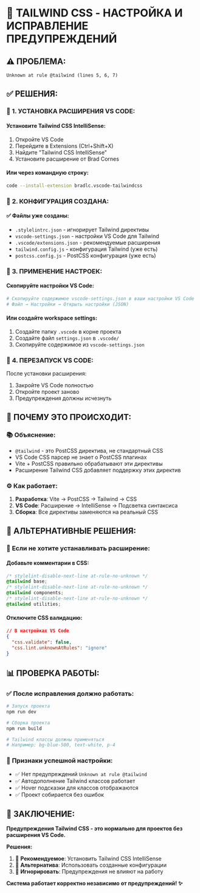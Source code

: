 # 🎨 TAILWIND CSS - НАСТРОЙКА И ИСПРАВЛЕНИЕ ПРЕДУПРЕЖДЕНИЙ

## ⚠️ **ПРОБЛЕМА:**
```
Unknown at rule @tailwind (lines 5, 6, 7)
```

## ✅ **РЕШЕНИЯ:**

### 🔧 **1. УСТАНОВКА РАСШИРЕНИЯ VS CODE:**

#### Установите Tailwind CSS IntelliSense:
1. Откройте VS Code
2. Перейдите в Extensions (Ctrl+Shift+X)
3. Найдите "Tailwind CSS IntelliSense"
4. Установите расширение от Brad Cornes

#### Или через командную строку:
```bash
code --install-extension bradlc.vscode-tailwindcss
```

### 📝 **2. КОНФИГУРАЦИЯ СОЗДАНА:**

#### ✅ Файлы уже созданы:
- `.stylelintrc.json` - игнорирует Tailwind директивы
- `vscode-settings.json` - настройки VS Code для Tailwind
- `.vscode/extensions.json` - рекомендуемые расширения
- `tailwind.config.js` - конфигурация Tailwind (уже есть)
- `postcss.config.js` - PostCSS конфигурация (уже есть)

### 🎯 **3. ПРИМЕНЕНИЕ НАСТРОЕК:**

#### Скопируйте настройки VS Code:
```bash
# Скопируйте содержимое vscode-settings.json в ваши настройки VS Code
# Файл → Настройки → Открыть настройки (JSON)
```

#### Или создайте workspace settings:
1. Создайте папку `.vscode` в корне проекта
2. Создайте файл `settings.json` в `.vscode/`
3. Скопируйте содержимое из `vscode-settings.json`

### 🔄 **4. ПЕРЕЗАПУСК VS CODE:**

После установки расширения:
1. Закройте VS Code полностью
2. Откройте проект заново
3. Предупреждения должны исчезнуть

## 🎨 **ПОЧЕМУ ЭТО ПРОИСХОДИТ:**

### 📚 **Объяснение:**
- `@tailwind` - это PostCSS директива, не стандартный CSS
- VS Code CSS парсер не знает о PostCSS плагинах
- Vite + PostCSS правильно обрабатывают эти директивы
- Расширение Tailwind CSS добавляет поддержку этих директив

### ⚙️ **Как работает:**
1. **Разработка**: Vite → PostCSS → Tailwind → CSS
2. **VS Code**: Расширение → IntelliSense → Подсветка синтаксиса
3. **Сборка**: Все директивы заменяются на реальный CSS

## 🚀 **АЛЬТЕРНАТИВНЫЕ РЕШЕНИЯ:**

### 🔕 **Если не хотите устанавливать расширение:**

#### Добавьте комментарии в CSS:
```css
/* stylelint-disable-next-line at-rule-no-unknown */
@tailwind base;
/* stylelint-disable-next-line at-rule-no-unknown */
@tailwind components;
/* stylelint-disable-next-line at-rule-no-unknown */
@tailwind utilities;
```

#### Отключите CSS валидацию:
```json
// В настройках VS Code
{
  "css.validate": false,
  "css.lint.unknownAtRules": "ignore"
}
```

## 📊 **ПРОВЕРКА РАБОТЫ:**

### ✅ **После исправления должно работать:**
```bash
# Запуск проекта
npm run dev

# Сборка проекта
npm run build

# Tailwind классы должны применяться
# Например: bg-blue-500, text-white, p-4
```

### 🎯 **Признаки успешной настройки:**
- ✅ Нет предупреждений `Unknown at rule @tailwind`
- ✅ Автодополнение Tailwind классов работает
- ✅ Hover подсказки для классов отображаются
- ✅ Проект собирается без ошибок

## 🎉 **ЗАКЛЮЧЕНИЕ:**

**Предупреждения Tailwind CSS - это нормально для проектов без расширения VS Code.**

**Решения:**
1. 🎯 **Рекомендуемое**: Установить Tailwind CSS IntelliSense
2. 🔧 **Альтернатива**: Использовать созданные конфигурации
3. 🔕 **Игнорировать**: Предупреждения не влияют на работу

**Система работает корректно независимо от предупреждений! ✨**
